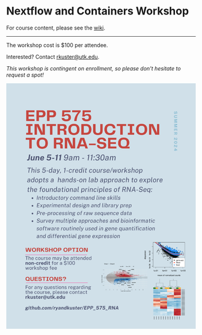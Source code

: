 # Nextflow and Containers Workshop

For course content, please see the [wiki](https://github.com/ryandkuster/EPP_575_RNA/wiki).


---

The workshop cost is $100 per attendee.

Interested? Contact rkuster@utk.edu.

*This workshop is contingent on enrollment, so please don't hesitate to request a spot!*


![flyer](images/EPP_575_RNA.png)
